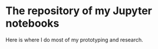 # The repository of my Jupyter notebooks  

Here is where I do most of my prototyping and research.
